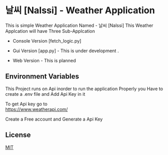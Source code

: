
# 날씨 [Nalssi] - Weather Application

This is simple Weather Application Named - 날씨 [Nalssi]
This Weather Applcation will  have Three Sub-Applcation

- Console Version [fetch_logic.py] 

- Gui Version [app.py] - This is under development .

- Web Version - This is planned 





## Environment Variables
This Project runs on Api inorder to run the application Properly you 
Have to create a .env file and Add Api Key in it 

To get Api key go to  
https://www.weatherapi.com/

Create a Free account and Generate a Api Key 


## License

[MIT](https://choosealicense.com/licenses/mit/)


